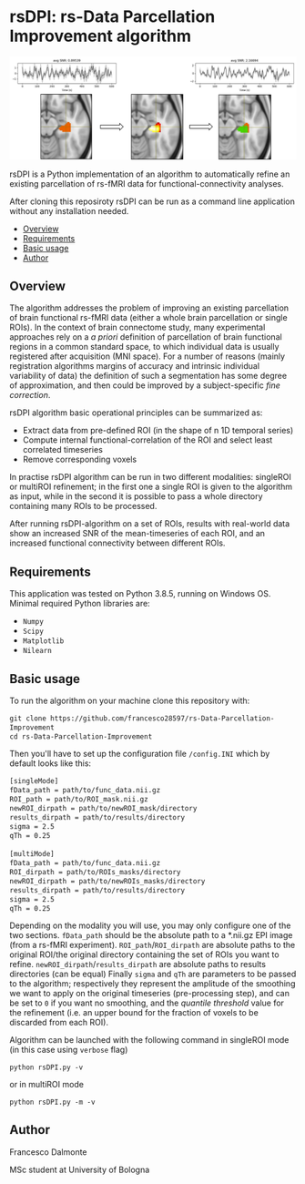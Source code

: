 # rsDPI: rs-Data Parcellation Improvement algorithm


![Alt text](img/image.JPG?raw=true "Refining a ROI improves SNR")


rsDPI is a Python implementation of an algorithm to automatically refine an existing parcellation of rs-fMRI data for functional-connectivity analyses.

After cloning this reposiroty rsDPI can be run as a command line application without any installation needed.

* [Overview](#overview)
* [Requirements](#requirements)
* [Basic usage](#usage)
* [Author](#author)

## Overview

The algorithm addresses the problem of improving an existing parcellation of brain functional rs-fMRI data (either a whole brain parcellation or single ROIs).
In the context of brain connectome study, many experimental approaches rely on a *a priori* definition of parcellation of brain functional regions in a common standard space, to which individual data is usually registered after acquisition (MNI space).
For a number of reasons (mainly registration algorithms margins of accuracy and intrinsic individual variability of data) the definition of such a segmentation has some degree of approximation, and then could be improved by a subject-specific *fine correction*.

rsDPI algorithm basic operational principles can be summarized as:
- Extract data from pre-defined ROI (in the shape of n 1D temporal series)
- Compute internal functional-correlation of the ROI and select least correlated timeseries
- Remove corresponding voxels 

In practise rsDPI algorithm can be run in two different modalities: singleROI or multiROI refinement; in the first one a single ROI is given to the algorithm as input, while in the second it is possible to pass a whole directory containing many ROIs to be processed.

After running rsDPI-algorithm on a set of ROIs, results with real-world data show an increased SNR of the mean-timeseries of each ROI, and an increased functional connectivity between different ROIs.

## Requirements

This application was tested on Python 3.8.5, running on Windows OS.
Minimal required Python libraries are:
- `Numpy`
- `Scipy`
- `Matplotlib`
- `Nilearn`

## Basic usage 

To run the algorithm on your machine clone this repository with:
```
git clone https://github.com/francesco28597/rs-Data-Parcellation-Improvement
cd rs-Data-Parcellation-Improvement
```
Then you'll have to set up the configuration file `/config.INI` which by default looks like this:
```
[singleMode]
fData_path = path/to/func_data.nii.gz
ROI_path = path/to/ROI_mask.nii.gz
newROI_dirpath = path/to/newROI_mask/directory
results_dirpath = path/to/results/directory
sigma = 2.5
qTh = 0.25

[multiMode]
fData_path = path/to/func_data.nii.gz
ROI_dirpath = path/to/ROIs_masks/directory
newROI_dirpath = path/to/newROIs_masks/directory
results_dirpath = path/to/results/directory
sigma = 2.5
qTh = 0.25
```
Depending on the modality you will use, you may only configure one of the two sections.
`fData_path` should be the absolute path to a *.nii.gz EPI image (from a rs-fMRI experiment). `ROI_path`/`ROI_dirpath` are absolute paths to the original ROI/the original directory containing the set of ROIs you want to refine. `newROI_dirpath`/`results_dirpath` are absolute paths to results directories (can be equal)
Finally `sigma` and `qTh` are parameters to be passed to the algorithm; respectively they represent the amplitude of the smoothing we want to apply on the original timeseries (pre-processing step), and can be set to `0` if you want no smoothing, and the *quantile threshold* value for the refinement (i.e. an upper bound for the fraction of voxels to be discarded from each ROI).

Algorithm can be launched with the following command in singleROI mode (in this case using `verbose` flag)
```
python rsDPI.py -v
```
or in multiROI mode
```
python rsDPI.py -m -v
```

## Author

Francesco Dalmonte

MSc student at University of Bologna